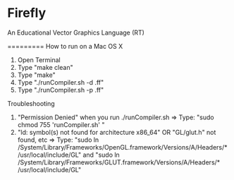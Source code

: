 Firefly
=========

An Educational Vector Graphics Language (RT)	

=========
How to run on a Mac OS X

1. Open Terminal
2. Type "make clean"
3. Type "make"
4. Type "./runCompiler.sh -d <filename>.ff" 
5. Type "./runCompiler.sh -p <filename>.ff" 

Troubleshooting

1. "Permission Denied" when you run ./runCompiler.sh
=> Type: "sudo chmod 755 'runCompiler.sh' "
2. "ld: symbol(s) not found for architecture x86_64" OR "GL/glut.h" not found, etc
=> Type: "sudo ln /System/Library/Frameworks/OpenGL.framework/Versions/A/Headers/* /usr/local/include/GL"
		and "sudo ln /System/Library/Frameworks/GLUT.framework/Versions/A/Headers/* /usr/local/include/GL"